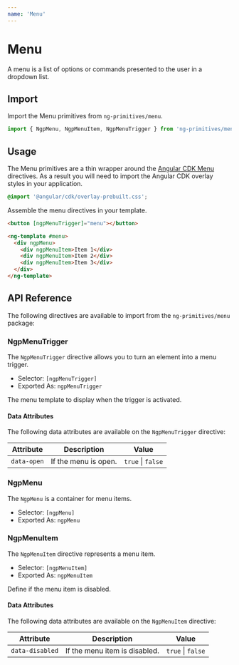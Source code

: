 ```yaml
---
name: 'Menu'
---
```


# Menu

A menu is a list of options or commands presented to the user in a dropdown list.

<docs-example name="menu"></docs-example>

## Import

Import the Menu primitives from `ng-primitives/menu`.

```ts
import { NgpMenu, NgpMenuItem, NgpMenuTrigger } from 'ng-primitives/menu';
```

## Usage

The Menu primitives are a thin wrapper around the [Angular CDK Menu](https://material.angular.io/cdk/menu/overview) directives.
As a result you will need to import the Angular CDK overlay styles in your application.

```css
@import '@angular/cdk/overlay-prebuilt.css';
```

Assemble the menu directives in your template.

```html
<button [ngpMenuTrigger]="menu"></button>

<ng-template #menu>
  <div ngpMenu>
    <div ngpMenuItem>Item 1</div>
    <div ngpMenuItem>Item 2</div>
    <div ngpMenuItem>Item 3</div>
  </div>
</ng-template>
```

## API Reference

The following directives are available to import from the `ng-primitives/menu` package:

### NgpMenuTrigger

The `NgpMenuTrigger` directive allows you to turn an element into a menu trigger.

- Selector: `[ngpMenuTrigger]`
- Exported As: `ngpMenuTrigger`

<response-field name="ngpMenuTrigger" type="TemplateRef" required="true">
  The menu template to display when the trigger is activated.
</response-field>

#### Data Attributes

The following data attributes are available on the `NgpMenuTrigger` directive:

| Attribute   | Description          | Value             |
| ----------- | -------------------- | ----------------- |
| `data-open` | If the menu is open. | `true` \| `false` |

### NgpMenu

The `NgpMenu` is a container for menu items.

- Selector: `[ngpMenu]`
- Exported As: `ngpMenu`

### NgpMenuItem

The `NgpMenuItem` directive represents a menu item.

- Selector: `[ngpMenuItem]`
- Exported As: `ngpMenuItem`

<response-field name="ngpMenuItemDisabled" type="boolean" default="false">
  Define if the menu item is disabled.
</response-field>

#### Data Attributes

The following data attributes are available on the `NgpMenuItem` directive:

| Attribute       | Description                   | Value             |
| --------------- | ----------------------------- | ----------------- |
| `data-disabled` | If the menu item is disabled. | `true` \| `false` |
